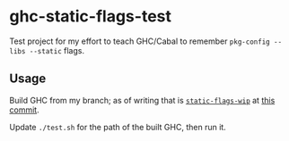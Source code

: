 # ghc-static-flags-test

Test project for my effort to teach GHC/Cabal to remember `pkg-config --libs --static` flags.

## Usage

Build GHC from my branch; as of writing that is [`static-flags-wip`](https://gitlab.haskell.org/nh2/ghc/tree/static-flags-wip) at [this commit](https://gitlab.haskell.org/nh2/ghc/commit/56a68ee4a436440f6f7af917baf001b239e2d3ab).

Update `./test.sh` for the path of the built GHC, then run it.

